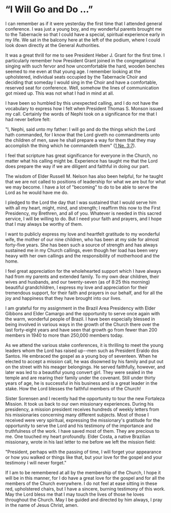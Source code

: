 # “I Will Go and Do …”

I can remember as if it were yesterday the first time that I attended general
conference. I was just a young boy, and my wonderful parents brought me to the
Tabernacle so that I could have a special, spiritual experience early in my
life. We sat in the balcony here at the left of the podium, where I could look
down directly at the General Authorities.

It was a great thrill for me to see President Heber J. Grant for the first
time. I particularly remember how President Grant joined in the congregational
singing with such fervor and how uncomfortable the hard, wooden benches seemed
to me even at that young age. I remember looking at the upholstered,
individual seats occupied by the Tabernacle Choir and deciding that someday I
would sing in the Choir and have a comfortable, reserved seat for conference.
Well, somehow the lines of communication got mixed up. This was not what I had
in mind at all.

I have been so humbled by this unexpected calling, and I do not have the
vocabulary to express how I felt when President Thomas S. Monson issued my
call. Certainly the words of Nephi took on a significance for me that I had
never before felt:

"I, Nephi, said unto my father: I will go and do the things which the Lord
hath commanded, for I know that the Lord giveth no commandments unto the
children of men, save he shall prepare a way for them that they may accomplish
the thing which he commandeth them" ([1 Ne.
3:7](https://www.lds.org/scriptures/bofm/1-ne/3.7?lang=eng#6)).

I feel that scripture has great significance for everyone in the Church, no
matter what his calling might be. Experience has taught me that the Lord does
prepare the way if we are diligent and faithful in doing our part.

The wisdom of Elder Russell M. Nelson has also been helpful, for he taught
that we are not called to positions of leadership for what we are but for what
we may become. I have a lot of "becoming" to do to be able to serve the Lord
as he would have me do.

I pledged to the Lord the day that I was sustained that I would serve him with
all my heart, might, mind, and strength; I reaffirm this now to the First
Presidency, my Brethren, and all of you. Whatever is needed in this sacred
service, I will be willing to do. But I need your faith and prayers, and I
hope that I may always be worthy of them.

I want to publicly express my love and heartfelt gratitude to my wonderful
wife, the mother of our nine children, who has been at my side for almost
forty-five years. She has been such a source of strength and has always
sustained me in my Church callings, even though her load has been very heavy
with her own callings and the responsibility of motherhood and the home.

I feel great appreciation for the wholehearted support which I have always had
from my parents and extended family. To my own dear children, their wives and
husbands, and our twenty-seven (as of 8:25 this morning) beautiful
grandchildren, I express my love and appreciation for their tremendous
support, for their faith and prayers in our behalf, and for all the joy and
happiness that they have brought into our lives.

I am grateful for my assignment in the Brazil Area Presidency with Elder
Gibbons and Elder Camargo and the opportunity to serve once again with the
warm, wonderful people of Brazil. I have been especially blessed in being
involved in various ways in the growth of the Church there over the last
forty-eight years and have seen that growth go from fewer than 200 members in
1940 to more than 250,000 members today.

As we attend the various stake conferences, it is thrilling to meet the young
leaders whom the Lord has raised up--men such as President Eraldo dos Santos.
He embraced the gospel as a young boy of seventeen. When he elected to accept
a mission call, he was disowned by his family and put out on the street with
his meager belongings. He served faithfully, however, and later was led to a
beautiful young convert girl. They were sealed in the temple and are rearing
their family under the covenant. Still under thirty years of age, he is
successful in his business and is a great leader in the stake. How the Lord
blesses the faithful members of the Church!

Sister Sorensen and I recently had the opportunity to tour the new Fortaleza
Mission. It took us back to our own missionary experiences. During his
presidency, a mission president receives hundreds of weekly letters from his
missionaries concerning many different subjects. Most of those I received were
very spiritual, expressing the missionary's gratitude for the opportunity to
serve the Lord and his testimony of the importance and truthfulness of the
work. I have saved most of them. They are precious to me. One touched my heart
profoundly. Elder Costa, a native Brazilian missionary, wrote in his last
letter to me before we left the mission field:

"President, perhaps with the passing of time, I will forget your appearance or
how you walked or things like that, but your love for the gospel and your
testimony I will never forget."

If I am to be remembered at all by the membership of the Church, I hope it
will be in this manner, for I do have a great love for the gospel and for all
the members of the Church everywhere. I do not feel at ease sitting in these
red, upholstered chairs, but I have a sincere, burning testimony of this work.
May the Lord bless me that I may touch the lives of those he loves throughout
the Church. May I be guided and directed by him always, I pray in the name of
Jesus Christ, amen.

